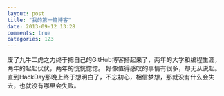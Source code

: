 ```yaml
---
layout: post
title: "我的第一篇博客"
date: 2013-09-12 13:28
comments: true
categories: 123
---
```

废了九牛二虎之力终于把自己的GitHub博客搭起来了，两年的大学和编程生涯，两年的起起伏伏，两年的恍恍惚惚。
好像值得感叹的事情有很多，却无从说起。直到HackDay那晚上终于想明白了，不忘初心，相信梦想，那就没有什么会失去，也就没有哪里会失败。